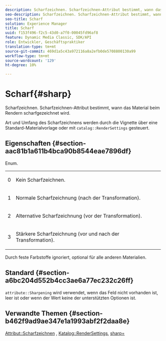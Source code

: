 ```yaml
---
description: Scharfzeichnen. Scharfzeichnen-Attribut bestimmt, wann das Material beim Rendern scharfgezeichnet wird.
seo-description: Scharfzeichnen. Scharfzeichnen-Attribut bestimmt, wann das Material beim Rendern scharfgezeichnet wird.
seo-title: Scharf
solution: Experience Manager
title: Scharf
uuid: f153f496-f2c5-43d0-a7f0-00045fd96af8
feature: Dynamic Media Classic, SDK/API
role: Entwickler, Geschäftspraktiker
translation-type: tm+mt
source-git-commit: 469d1a5c43a972116a8a2efb0de5708800130a99
workflow-type: tm+mt
source-wordcount: '129'
ht-degree: 10%

---
```



# Scharf{#sharp}

Scharfzeichnen. Scharfzeichnen-Attribut bestimmt, wann das Material beim Rendern scharfgezeichnet wird.

Art und Umfang des Scharfzeichnens werden durch die Vignette über eine Standard-Materialvorlage oder mit `catalog::RenderSettings` gesteuert.

## Eigenschaften {#section-aac81b1a611b4bca90b8544eae7896df}

Enum.

<table id="simpletable_D52B41A39E4E4E54A06821B9D689DB30"> 
 <tr class="strow"> 
  <td class="stentry"> <p>0 </p></td> 
  <td class="stentry"> <p>Kein Scharfzeichnen. </p></td> 
 </tr> 
 <tr class="strow"> 
  <td class="stentry"> <p>1 </p></td> 
  <td class="stentry"> <p>Normale Scharfzeichnung (nach der Transformation). </p></td> 
 </tr> 
 <tr class="strow"> 
  <td class="stentry"> <p>2 </p></td> 
  <td class="stentry"> <p>Alternative Scharfzeichnung (vor der Transformation). </p></td> 
 </tr> 
 <tr class="strow"> 
  <td class="stentry"> <p>3 </p></td> 
  <td class="stentry"> <p>Stärkere Scharfzeichnung (vor und nach der Transformation). </p></td> 
 </tr> 
</table>

Durch feste Farbstoffe ignoriert, optional für alle anderen Materialien.

## Standard {#section-a6bc204d552b4cc3ae6a77ec232c26ff}

`attribute::Sharpening` wird verwendet, wenn das Feld nicht vorhanden ist, leer ist oder wenn der Wert keine der unterstützten Optionen ist.

## Verwandte Themen {#section-b462f9ad9ae347e1a1993abf2f2daa8e}

[Attribut::Scharfzeichnen](../../../../../ir-api/material-cat/image-rendering-api-ref/c-ir-material-catalog/c-ir-attributes-reference/r-ir-cat-sharp.md#reference-c706450cf95347f98f86c696f9167297) ,  [Katalog::RenderSettings](../../../../../ir-api/material-cat/image-rendering-api-ref/c-ir-material-catalog/c-ir-attributes-reference/r-ir-rendersettings.md#reference-f3ae5e18095d40b2a8edef957dd82fbd),  [sharp=](../../../../../ir-api/http-protocol/image-rendering-api-ref/c-ir-http-protocol-ref/c-ir-http-protocol-command-reference/r-ir-http-sharp.md#reference-acdd87f6b5de4e3a85e5d3c03022a35a)
